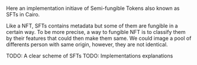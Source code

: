 #

Here an implementation initiave of Semi-fungible Tokens also known as SFTs in Cairo.

Like a NFT, SFTs contains metadata but some of them are fungible in a certain way. To be more precise, a way to fungible NFT is to classify them by their features that could then make them same. We could image a pool of differents person with same origin, however, they are not identical. 

TODO: A clear scheme of SFTs
TODO: Implementations explanations



